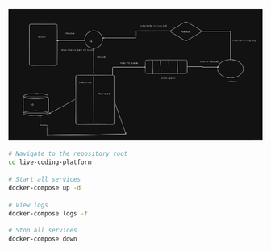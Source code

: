 
![Live Coding Platform System Design](./SYSTEM%20DESIGN-LIVE-CODING.png)

```bash
# Navigate to the repository root
cd live-coding-platform

# Start all services
docker-compose up -d

# View logs
docker-compose logs -f

# Stop all services
docker-compose down
```